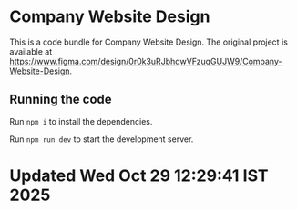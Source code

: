 
  # Company Website Design

  This is a code bundle for Company Website Design. The original project is available at https://www.figma.com/design/0r0k3uRJbhqwVFzuqGUJW9/Company-Website-Design.

  ## Running the code

  Run `npm i` to install the dependencies.

  Run `npm run dev` to start the development server.
  # Updated Wed Oct 29 12:29:41 IST 2025
